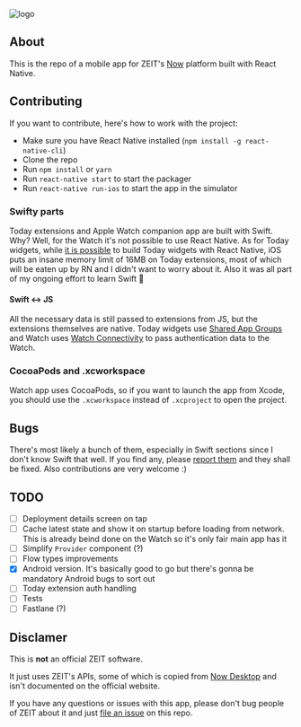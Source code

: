 ![logo](http://files.rdev.im/github-now-mobile.png)

## About

This is the repo of a mobile app for ZEIT's [Now](https://now.sh) platform built with React Native.

## Contributing

If you want to contribute, here's how to work with the project:

- Make sure you have React Native installed (`npm install -g react-native-cli`)
- Clone the repo
- Run `npm install` or `yarn`
- Run `react-native start` to start the packager
- Run `react-native run-ios` to start the app in the simulator

### Swifty parts

Today extensions and Apple Watch companion app are built with Swift. Why? Well, for the Watch it's not possible to use React Native. As for Today widgets, while [it is possible](https://github.com/matejkriz/react-native-today-widget) to build Today widgets with React Native, iOS puts an insane memory limit of 16MB on Today extensions, most of which will be eaten up by RN and I didn't want to worry about it. 
Also it was all part of my ongoing effort to learn Swift 🙈

#### Swift <-> JS

All the necessary data is still passed to extensions from JS, but the extensions themselves are native. Today widgets use [Shared App Groups](https://developer.apple.com/library/archive/documentation/General/Conceptual/WatchKitProgrammingGuide/SharingData.html) and Watch uses [Watch Connectivity](https://developer.apple.com/documentation/watchconnectivity) to pass authentication data to the Watch.

### CocoaPods and .xcworkspace

Watch app uses CocoaPods, so if you want to launch the app from Xcode, you should use the `.xcworkspace` instead of `.xcproject` to open the project.

## Bugs

There's most likely a bunch of them, especially in Swift sections since I don't know Swift that well.
If you find any, please [report them](https://github.com/rdev/now-mobile/issues/new) and they shall be fixed. Also contributions are very welcome :) 

## TODO

- [ ] Deployment details screen on tap
- [ ] Cache latest state and show it on startup before loading from network. This is already beind done on the Watch so it's only fair main app has it
- [ ] Simplify `Provider` component (?)
- [ ] Flow types improvements
- [x] Android version. It's basically good to go but there's gonna be mandatory Android bugs to sort out
- [ ] Today extension auth handling
- [ ] Tests
- [ ] Fastlane (?)

## Disclamer

This is **not** an official ZEIT software.

It just uses ZEIT's APIs, some of which is copied from [Now Desktop](https://github.com/zeit/now-desktop) and isn't documented on the official website.

If you have any questions or issues with this app, please don't bug people of ZEIT about it and just [file an issue](https://github.com/rdev/now-mobile/issues/new) on this repo.
